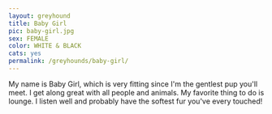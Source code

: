 ```yaml
---
layout: greyhound
title: Baby Girl
pic: baby-girl.jpg
sex: FEMALE
color: WHITE & BLACK
cats: yes
permalink: /greyhounds/baby-girl/
---
```


My name is Baby Girl, which is very fitting since I'm the gentlest pup you'll meet.  I get along
great with all people and animals.  My favorite thing to do is lounge.  I listen well and
probably have the softest fur you've every touched!

